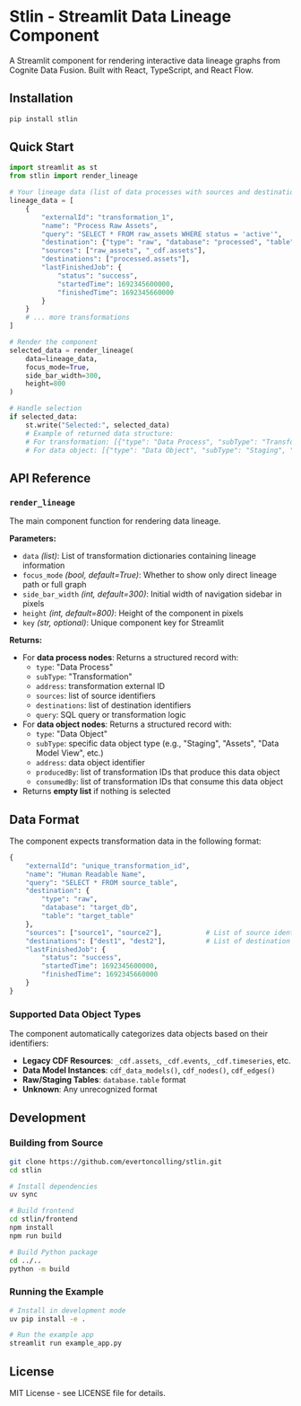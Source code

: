 # Stlin - Streamlit Data Lineage Component

A Streamlit component for rendering interactive data lineage graphs from Cognite Data Fusion. Built with React, TypeScript, and React Flow.

## Installation

```bash
pip install stlin
```

## Quick Start

```python
import streamlit as st
from stlin import render_lineage

# Your lineage data (list of data processes with sources and destinations)
lineage_data = [
    {
        "externalId": "transformation_1",
        "name": "Process Raw Assets",
        "query": "SELECT * FROM raw_assets WHERE status = 'active'",
        "destination": {"type": "raw", "database": "processed", "table": "assets"},
        "sources": ["raw_assets", "_cdf.assets"],
        "destinations": ["processed.assets"],
        "lastFinishedJob": {
            "status": "success",
            "startedTime": 1692345600000,
            "finishedTime": 1692345660000
        }
    }
    # ... more transformations
]

# Render the component
selected_data = render_lineage(
    data=lineage_data,
    focus_mode=True,
    side_bar_width=300,
    height=800
)

# Handle selection
if selected_data:
    st.write("Selected:", selected_data)
    # Example of returned data structure:
    # For transformation: [{"type": "Data Process", "subType": "Transformation", "address": "transformation_1", "sources": [...], "destinations": [...], "query": "SELECT ..."}]
    # For data object: [{"type": "Data Object", "subType": "Staging", "address": "raw_assets", "producedBy": [...], "consumedBy": [...]}]
```

## API Reference

### `render_lineage`

The main component function for rendering data lineage.

**Parameters:**

- `data` *(list)*: List of transformation dictionaries containing lineage information
- `focus_mode` *(bool, default=True)*: Whether to show only direct lineage path or full graph
- `side_bar_width` *(int, default=300)*: Initial width of navigation sidebar in pixels
- `height` *(int, default=800)*: Height of the component in pixels
- `key` *(str, optional)*: Unique component key for Streamlit

**Returns:**

- For **data process nodes**: Returns a structured record with:
  - `type`: "Data Process"
  - `subType`: "Transformation"
  - `address`: transformation external ID
  - `sources`: list of source identifiers
  - `destinations`: list of destination identifiers
  - `query`: SQL query or transformation logic
- For **data object nodes**: Returns a structured record with:
  - `type`: "Data Object"
  - `subType`: specific data object type (e.g., "Staging", "Assets", "Data Model View", etc.)
  - `address`: data object identifier
  - `producedBy`: list of transformation IDs that produce this data object
  - `consumedBy`: list of transformation IDs that consume this data object
- Returns **empty list** if nothing is selected

## Data Format

The component expects transformation data in the following format:

```python
{
    "externalId": "unique_transformation_id",
    "name": "Human Readable Name",
    "query": "SELECT * FROM source_table",
    "destination": {
        "type": "raw",
        "database": "target_db",
        "table": "target_table"
    },
    "sources": ["source1", "source2"],           # List of source identifiers
    "destinations": ["dest1", "dest2"],          # List of destination identifiers
    "lastFinishedJob": {
        "status": "success",
        "startedTime": 1692345600000,
        "finishedTime": 1692345660000
    }
}
```

### Supported Data Object Types

The component automatically categorizes data objects based on their identifiers:

- **Legacy CDF Resources**: `_cdf.assets`, `_cdf.events`, `_cdf.timeseries`, etc.
- **Data Model Instances**: `cdf_data_models()`, `cdf_nodes()`, `cdf_edges()`
- **Raw/Staging Tables**: `database.table` format
- **Unknown**: Any unrecognized format

## Development

### Building from Source

```bash
git clone https://github.com/evertoncolling/stlin.git
cd stlin

# Install dependencies
uv sync

# Build frontend
cd stlin/frontend
npm install
npm run build

# Build Python package
cd ../..
python -m build
```

### Running the Example

```bash
# Install in development mode
uv pip install -e .

# Run the example app
streamlit run example_app.py
```

## License

MIT License - see LICENSE file for details.